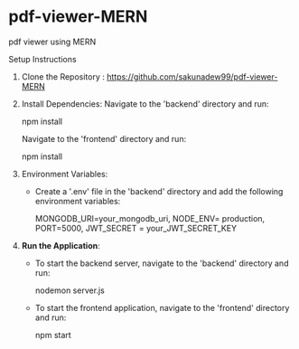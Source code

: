 # pdf-viewer-MERN

pdf viewer using MERN

Setup Instructions

1. Clone the Repository : https://github.com/sakunadew99/pdf-viewer-MERN

2. Install Dependencies:
   Navigate to the 'backend' directory and run:

   npm install

   Navigate to the 'frontend' directory and run:

   npm install

3. Environment Variables:

   - Create a '.env' file in the 'backend' directory and add the following environment variables:

     MONGODB_URI=your_mongodb_uri,
     NODE_ENV= production,
     PORT=5000,
     JWT_SECRET = your_JWT_SECRET_KEY

4. **Run the Application**:

   - To start the backend server, navigate to the 'backend' directory and run:

     nodemon server.js

   - To start the frontend application, navigate to the 'frontend' directory and run:

     npm start
